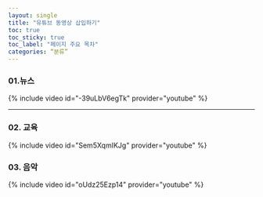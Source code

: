 ```yaml
---
layout: single
title: "유튜브 동영상 삽입하기"
toc: true
toc_sticky: true
toc_label: "페이지 주요 목차"
categories: “분류”
---
```


### 01.뉴스 

{% include video id="-39uLbV6egTk" provider="youtube" %}

---
### 02. 교육

{% include video id="Sem5XqmIKJg" provider="youtube" %}



### 03. 음악

{% include video id="oUdz25Ezp14" provider="youtube" %}
